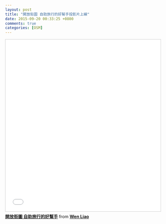 ```yaml
---
layout: post
title: "開放街圖 自助旅行的好幫手投影片上線"
date: 2015-09-20 00:33:25 +0800
comments: true
categories: [OSM]
---
```


<iframe src="//www.slideshare.net/slideshow/embed_code/key/4SPxqlHI6W9za3" width="720" height="560" frameborder="0" marginwidth="0" marginheight="0" scrolling="no" style="border:1px solid #CCC; border-width:1px; margin-bottom:5px; max-width: 100%;" allowfullscreen> </iframe> <div style="margin-bottom:5px"> <strong> <a href="//www.slideshare.net/zzz00072/ss-52900264" title="開放街圖 自助旅行的好幫手" target="_blank">開放街圖 自助旅行的好幫手</a> </strong> from <strong><a href="//www.slideshare.net/zzz00072" target="_blank">Wen Liao</a></strong> </div>

<script async class="speakerdeck-embed" data-id="8d6935b9c3014b949c05effa288d4a7b" data-ratio="1.33333333333333" src="//speakerdeck.com/assets/embed.js"></script>
